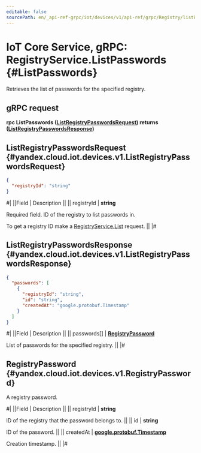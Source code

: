 ```yaml
---
editable: false
sourcePath: en/_api-ref-grpc/iot/devices/v1/api-ref/grpc/Registry/listPasswords.md
---
```


# IoT Core Service, gRPC: RegistryService.ListPasswords {#ListPasswords}

Retrieves the list of passwords for the specified registry.

## gRPC request

**rpc ListPasswords ([ListRegistryPasswordsRequest](#yandex.cloud.iot.devices.v1.ListRegistryPasswordsRequest)) returns ([ListRegistryPasswordsResponse](#yandex.cloud.iot.devices.v1.ListRegistryPasswordsResponse))**

## ListRegistryPasswordsRequest {#yandex.cloud.iot.devices.v1.ListRegistryPasswordsRequest}

```json
{
  "registryId": "string"
}
```

#|
||Field | Description ||
|| registryId | **string**

Required field. ID of the registry to list passwords in.

To get a registry ID make a [RegistryService.List](/docs/iot-core/api-ref/grpc/Registry/list#List) request. ||
|#

## ListRegistryPasswordsResponse {#yandex.cloud.iot.devices.v1.ListRegistryPasswordsResponse}

```json
{
  "passwords": [
    {
      "registryId": "string",
      "id": "string",
      "createdAt": "google.protobuf.Timestamp"
    }
  ]
}
```

#|
||Field | Description ||
|| passwords[] | **[RegistryPassword](#yandex.cloud.iot.devices.v1.RegistryPassword)**

List of passwords for the specified registry. ||
|#

## RegistryPassword {#yandex.cloud.iot.devices.v1.RegistryPassword}

A registry password.

#|
||Field | Description ||
|| registryId | **string**

ID of the registry that the password belongs to. ||
|| id | **string**

ID of the password. ||
|| createdAt | **[google.protobuf.Timestamp](https://developers.google.com/protocol-buffers/docs/reference/google.protobuf#timestamp)**

Creation timestamp. ||
|#